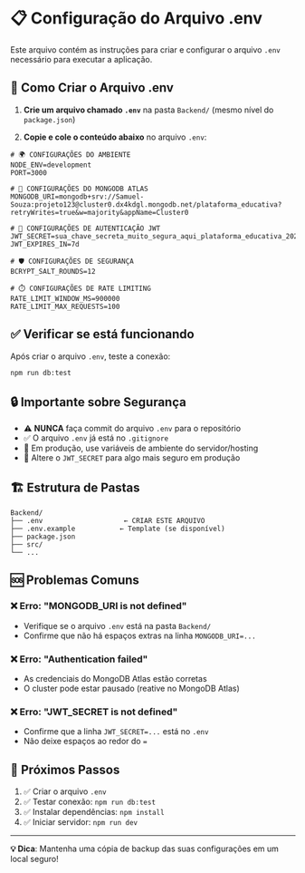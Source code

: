 # 📋 Configuração do Arquivo .env

Este arquivo contém as instruções para criar e configurar o arquivo `.env` necessário para executar a aplicação.

## 🔧 Como Criar o Arquivo .env

1. **Crie um arquivo chamado `.env`** na pasta `Backend/` (mesmo nível do `package.json`)

2. **Copie e cole o conteúdo abaixo** no arquivo `.env`:

```env
# 🌍 CONFIGURAÇÕES DO AMBIENTE
NODE_ENV=development
PORT=3000

# 🍃 CONFIGURAÇÕES DO MONGODB ATLAS
MONGODB_URI=mongodb+srv://Samuel-Souza:projeto123@cluster0.dx4kdgl.mongodb.net/plataforma_educativa?retryWrites=true&w=majority&appName=Cluster0

# 🔐 CONFIGURAÇÕES DE AUTENTICAÇÃO JWT
JWT_SECRET=sua_chave_secreta_muito_segura_aqui_plataforma_educativa_2024
JWT_EXPIRES_IN=7d

# 🛡️ CONFIGURAÇÕES DE SEGURANÇA
BCRYPT_SALT_ROUNDS=12

# ⏱️ CONFIGURAÇÕES DE RATE LIMITING
RATE_LIMIT_WINDOW_MS=900000
RATE_LIMIT_MAX_REQUESTS=100
```

## ✅ Verificar se está funcionando

Após criar o arquivo `.env`, teste a conexão:

```bash
npm run db:test
```

## 🔒 Importante sobre Segurança

- ⚠️ **NUNCA** faça commit do arquivo `.env` para o repositório
- ✅ O arquivo `.env` já está no `.gitignore`
- 🔐 Em produção, use variáveis de ambiente do servidor/hosting
- 🔑 Altere o `JWT_SECRET` para algo mais seguro em produção

## 🏗️ Estrutura de Pastas

```
Backend/
├── .env                    ← CRIAR ESTE ARQUIVO
├── .env.example           ← Template (se disponível)
├── package.json
├── src/
└── ...
```

## 🆘 Problemas Comuns

### ❌ Erro: "MONGODB_URI is not defined"
- Verifique se o arquivo `.env` está na pasta `Backend/`
- Confirme que não há espaços extras na linha `MONGODB_URI=...`

### ❌ Erro: "Authentication failed"
- As credenciais do MongoDB Atlas estão corretas
- O cluster pode estar pausado (reative no MongoDB Atlas)

### ❌ Erro: "JWT_SECRET is not defined"
- Confirme que a linha `JWT_SECRET=...` está no `.env`
- Não deixe espaços ao redor do `=`

## 🚀 Próximos Passos

1. ✅ Criar o arquivo `.env`
2. ✅ Testar conexão: `npm run db:test`
3. ✅ Instalar dependências: `npm install`
4. ✅ Iniciar servidor: `npm run dev`

---

**💡 Dica**: Mantenha uma cópia de backup das suas configurações em um local seguro! 
